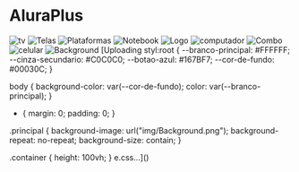 # AluraPlus
![tv](https://github.com/user-attachments/assets/2c597c3f-910b-4738-a4c1-c53ded066ab0)
![Telas](https://github.com/user-attachments/assets/034ccab0-69ba-4019-95bd-af608379b25b)
![Plataformas](https://github.com/user-attachments/assets/a6c10585-025f-4a1e-a471-b6a1cc73a040)
![Notebook](https://github.com/user-attachments/assets/61bd0015-5370-48b0-998e-14a2ca6c3687)
![Logo](https://github.com/user-attachments/assets/497ad4d4-7eca-400a-bfd5-3bc26acaa32d)
![computador](https://github.com/user-attachments/assets/2a4d0da4-a69e-4196-87ea-63911d5604db)
![Combo](https://github.com/user-attachments/assets/71cd73ec-8e34-45c5-99ce-ce7269dbe777)
![celular](https://github.com/user-attachments/assets/b5bb6583-e09e-4c41-98eb-506802741eb4)
![Background](https://github.com/user-attachments/assets/a6376210-9edb-4d15-95dc-eb7b5256d0be)
[Uploading styl:root {
    --branco-principal: #FFFFFF;
    --cinza-secundario: #C0C0C0;
    --botao-azul: #167BF7;
    --cor-de-fundo: #00030C;
}

body {
    background-color: var(--cor-de-fundo);
    color: var(--branco-principal);
}

* {
    margin: 0;
    padding: 0;
}

.principal {
    background-image: url("img/Background.png");
    background-repeat: no-repeat;
    background-size: contain;
}

.container {
    height: 100vh;
}
e.css…]()
